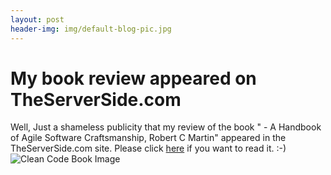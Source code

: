 ```yaml
---
layout: post
header-img: img/default-blog-pic.jpg
---
```


# My book review appeared on TheServerSide.com

Well, Just a shameless publicity that my review of the book " \- A Handbook of Agile Software Craftsmanship, Robert C Martin" appeared in the TheServerSide.com site. Please click [here](http://www.theserverside.com/news/thread.tss?thread_id=51743) if you want to read it. :-)  ![Clean Code Book Image](http://ecx.images-amazon.com/images/I/419EFaGEGvL._SS500_.jpg)